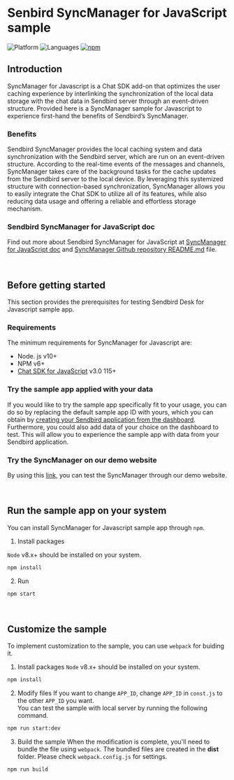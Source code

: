 # Senbird SyncManager for JavaScript sample
![Platform](https://img.shields.io/badge/platform-JAVASCRIPT-orange.svg)
![Languages](https://img.shields.io/badge/language-JAVASCRIPT-orange.svg)
[![npm](https://img.shields.io/npm/v/sendbird.svg?style=popout&colorB=red)](https://www.npmjs.com/package/sendbird)

## Introduction

SyncManager for Javascript is a Chat SDK add-on that optimizes the user caching experience by interlinking the synchronization of the local data storage with the chat data in Sendbird server through an event-driven structure. Provided here is a SyncManager sample for Javascript to experience first-hand the benefits of Sendbird’s SyncManager.

### Benefits

Sendbird SyncManager provides the local caching system and data synchronization with the Sendbird server, which are run on an event-driven structure. According to the real-time events of the messages and channels, SyncManager takes care of the background tasks for the cache updates from the Sendbird server to the local device. By leveraging this systemized structure with connection-based synchronization, SyncManager allows you to easily integrate the Chat SDK to utilize all of its features, while also reducing data usage and offering a reliable and effortless storage mechanism. 

### Sendbird SyncManager for JavaScript doc

Find out more about Sendbird SyncManager for JavaScript at [SyncManager for JavaScript doc](https://docs.sendbird.com/javascript/sync_manager_getting_started) and [SyncManager Github repository README.md](https://github.com/sendbird/sendbird-syncmanager-javascript/blob/master/README.md) file.

<br />

## Before getting started
This section provides the prerequisites for testing Sendbird Desk for Javascript sample app.

### Requirements
The minimum requirements for SyncManager for Javascript are:
- Node. js v10+
- NPM v6+
- [Chat SDK for JavaScript](https://github.com/sendbird/SendBird-SDK-JavaScript) v3.0 115+

### Try the sample app applied with your data 

If you would like to try the sample app specifically fit to your usage, you can do so by replacing the default sample app ID with yours, which you can obtain by [creating your Sendbird application from the dashboard](https://docs.sendbird.com/javascript/quick_start#3_install_and_configure_the_chat_sdk_4_step_1_create_a_sendbird_application_from_your_dashboard). Furthermore, you could also add data of your choice on the dashboard to test. This will allow you to experience the sample app with data from your Sendbird application. 

### Try the SyncManager on our demo website 

By using this [link](https://sample.sendbird.com/basic/sync-manager), you can test the SyncManager through our demo website. 

<br />

## Run the sample app on your system 

You can install SyncManager for Javascript sample app through `npm`.

1. Install packages

`Node` v8.x+ should be installed on your system.

```bash
npm install
```

2. Run

```bash
npm start
```

<br />

## Customize the sample

To implement customization to the sample, you can use `webpack` for buiding it. 

1. Install packages
`Node` v8.x+ should be installed on your system.
```bash
npm install
``` 
2. Modify files
If you want to change `APP_ID`, change `APP_ID` in `const.js` to the other `APP_ID` you want.  
You can test the sample with local server by running the following command.  
```bash
npm run start:dev
``` 
3. Build the sample
When the modification is complete, you'll need to bundle the file using `webpack`. The bundled files are created in the **dist** folder. Please check `webpack.config.js` for settings.    
```bash
npm run build
```
